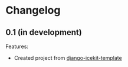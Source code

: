 # Changelog

## 0.1 (in development)

Features:

  * Created project from [django-icekit-template]

[django-icekit-template]: https://github.com/ixc/ixc-project-template/tree/django-icekit
